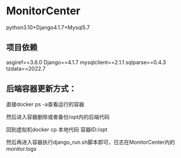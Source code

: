 # MonitorCenter
python3.10+Django4.1.7+Mysql5.7
## 项目依赖
﻿asgiref==3.6.0
Django==4.1.7
mysqlclient==2.1.1
sqlparse==0.4.3
tzdata==2022.7



## 后端容器更新方式：

直接docker ps -a查看运行的容器

然后进入容器删除或者备份/opt内的后端代码

回到虚拟机docker cp 本地代码   容器ID:/opt

然后再进入容器执行django_run.sh脚本即可，日志在MonitorCenter内的monitor.logs